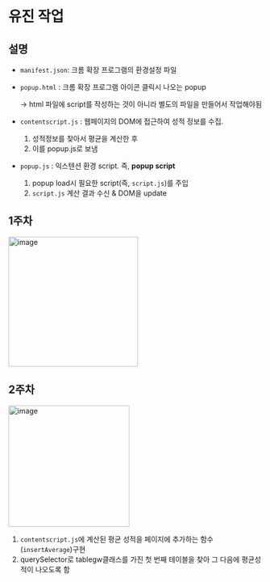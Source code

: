 # 유진 작업



## 설명

- `manifest.json`: 크롬 확장 프로그램의 환경설정 파일

- `popup.html` : 크롬 확장 프로그램 아이콘 클릭시 나오는 popup
    
    <script src="popup.js"></script>
    -> html 파일에 script를 작성하는 것이 아니라 별도의 파일을 만들어서 작업해야됨
    
- `contentscript.js` : 웹페이지의 DOM에 접근하여 성적 정보를 수집.
  1. 성적정보를 찾아서 평균을 계산한 후
  2. 이를 popup.js로 보냄
       
- `popup.js` : 익스텐션 환경 script. 즉, **popup script**
    1. popup load시 필요한 script(즉, `script.js`)를 주입
    2. `script.js` 계산 결과 수신 & DOM을 update

## 1주차 
<img width="257" alt="image" src="https://github.com/plz-graduate/Intro-Extension/assets/136612437/502281eb-40ab-4287-b0b1-04fe50ff399c">


## 2주차
<img width="240" alt="image" src="https://github.com/plz-graduate/Intro-Extension/assets/136612437/c0783749-189e-4f10-a1f5-57c4c6e0863d">

1. `contentscript.js`에 계산된 평균 성적을 페이지에 추가하는 함수(`insertAverage`)구현
2. querySelector로 tablegw클래스를 가진 첫 번째 테이블을 찾아 그 다음에 평균성적이 나오도록 함
